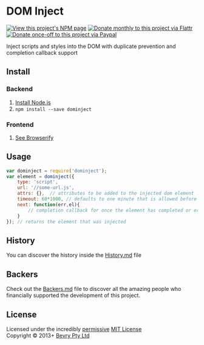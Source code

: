 # DOM Inject

[![View this project's NPM page](https://badge.fury.io/js/dominject.png)](https://npmjs.org/package/dominject)
[![Donate monthly to this project via Flattr](https://raw.github.com/balupton/flattr-buttons/master/badge-89x18.gif)](http://flattr.com/thing/344188/balupton-on-Flattr)
[![Donate once-off to this project via Paypal](https://www.paypalobjects.com/en_AU/i/btn/btn_donate_SM.gif)](https://www.paypal.com/au/cgi-bin/webscr?cmd=_flow&SESSION=IHj3DG3oy_N9A9ZDIUnPksOi59v0i-EWDTunfmDrmU38Tuohg_xQTx0xcjq&dispatch=5885d80a13c0db1f8e263663d3faee8d14f86393d55a810282b64afed84968ec)

Inject scripts and styles into the DOM with duplicate prevention and completion callback support


## Install

### Backend

1. [Install Node.js](http://bevry.me/node/install)
2. `npm install --save dominject`

### Frontend

1. [See Browserify](http://browserify.org/)


## Usage

``` javascript
var dominject = require('dominject');
var element = dominject({
    type: 'script',
    url: '//some-url.js',
    attrs: {},  // attributes to be added to the injected dom element
    timeout: 60*1000, // defaults to one minute that is allowed before the injection times out
    next: function(err,el){
        // completion callback for once the element has completed or error'd
    }
}); // returns the element that was injected
```


## History
You can discover the history inside the [History.md](https://github.com/bevry/dominject/blob/master/History.md#files) file


## Backers
Check out the [Backers.md](https://github.com/bevry/dominject/blob/master/Backers.md#files) file to discover all the amazing people who financially supported the development of this project.


## License
Licensed under the incredibly [permissive](http://en.wikipedia.org/wiki/Permissive_free_software_licence) [MIT License](http://creativecommons.org/licenses/MIT/)
<br/>Copyright © 2013+ [Bevry Pty Ltd](http://bevry.me)

